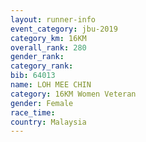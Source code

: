 ```yaml
---
layout: runner-info 
event_category: jbu-2019 
category_km: 16KM  
overall_rank: 280
gender_rank: 
category_rank: 
bib: 64013
name: LOH MEE CHIN
category: 16KM Women Veteran
gender: Female
race_time: 
country: Malaysia
---
```

